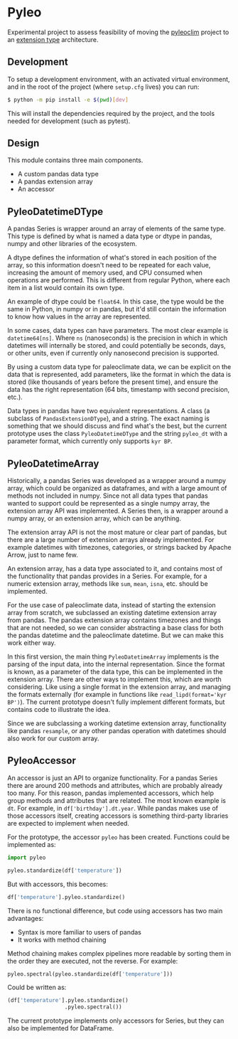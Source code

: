 # Pyleo

Experimental project to assess feasibility of moving the
[pyleoclim](https://github.com/LinkedEarth/Pyleoclim_util) project to an
[extension type](https://pandas.pydata.org/pandas-docs/stable/development/extending.html#extension-types)
architecture.

## Development

To setup a development environment, with an activated virtual environment,
and in the root of the project (where `setup.cfg` lives) you can run:

```bash
$ python -m pip install -e $(pwd)[dev]
```

This will install the dependencies required by the project, and the tools
needed for development (such as pytest).

## Design

This module contains three main components.

- A custom pandas data type
- A pandas extension array
- An accessor

## PyleoDatetimeDType

A pandas Series is wrapper around an array of elements of the same type.
This type is defined by what is named a data type or dtype in pandas, numpy
and other libraries of the ecosystem.

A dtype defines the information of what's stored in each position of the array,
so this information doesn't need to be repeated for each value, increasing
the amount of memory used, and CPU consumed when operations are performed.
This is different from regular Python, where each item in a list would contain
its own type.

An example of dtype could be `float64`. In this case, the type would be the same
in Python, in numpy or in pandas, but it'd still contain the information to know
how values in the array are represented.

In some cases, data types can have parameters. The most clear example is
`datetime64[ns]`. Where `ns` (nanoseconds) is the precision in which in which
datetimes will internally be stored, and could potentially be seconds, days,
or other units, even if currently only nanosecond precision is supported.

By using a custom data type for paleoclimate data, we can be explicit on the
data that is represented, add parameters, like the format in which the data
is stored (like thousands of years before the present time), and ensure the
data has the right representation (64 bits, timestamp with second precision,
etc.).

Data types in pandas have two equivalent representations. A class (a subclass
of `PandasExtensionDType`), and a string. The exact naming is something that
we should discuss and find what's the best, but the current prototype uses
the class `PyleoDatetimeDType` and the string `pyleo_dt` with a parameter
format, which currently only supports `kyr BP`.

## PyleoDatetimeArray

Historically, a pandas Series was developed as a wrapper around a numpy
array, which could be organized as dataframes, and with a large amount
of methods not included in numpy. Since not all data types that pandas
wanted to support could be represented as a single numpy array, the
extension array API was implemented. A Series then, is a wrapper around
a numpy array, or an extension array, which can be anything.

The extension array API is not the most mature or clear part of pandas,
but there are a large number of extension arrays already implemented.
For example datetimes with timezones, categories, or strings backed by Apache
Arrow, just to name few.

An extension array, has a data type associated to it, and contains most
of the functionality that pandas provides in a Series. For example, for
a numeric extension array, methods like `sum`, `mean`, `isna`, etc. should
be implemented.

For the use case of paleoclimate data, instead of starting the extension
array from scratch, we subclassed an existing datetime extension array from
pandas. The pandas extension array contains timezones and things that are
not needed, so we can consider abstracting a base class for both the
pandas datetime and the paleoclimate datetime. But we can make this work
either way.

In this first version, the main thing `PyleoDatetimeArray` implements is
the parsing of the input data, into the internal representation. Since the
format is known, as a parameter of the data type, this can be implemented
in the extension array. There are other ways to implement this, which are
worth considering. Like using a single format in the extension array,
and managing the formats externally (for example in functions like
`read_lipd(format='kyr BP')`). The current prototype doesn't fully
implement different formats, but contains code to illustrate the idea.

Since we are subclassing a working datetime extension array, functionality
like pandas `resample`, or any other pandas operation with datetimes
should also work for our custom array.

## PyleoAccessor

An accessor is just an API to organize functionality. For a pandas Series
there are around 200 methods and attributes, which are probably already
too many. For this reason, pandas implemented accessors, which help
group methods and attributes that are related. The most known example is
`dt`. For example, in `df['birthday'].dt.year`. While pandas makes use
of those accessors itself, creating accessors is something third-party
libraries are expected to implement when needed.

For the prototype, the accessor `pyleo` has been created. Functions could
be implemented as:

```python
import pyleo

pyleo.standardize(df['temperature'])
```

But with accessors, this becomes:

```python
df['temperature'].pyleo.standardize()
```

There is no functional difference, but code using accessors has two main
advantages:

- Syntax is more familiar to users of pandas
- It works with method chaining

Method chaining makes complex pipelines more readable by sorting them in
the order they are executed, not the reverse. For example:

```python
pyleo.spectral(pyleo.standardize(df['temperature']))
```

Could be written as:

```python
(df['temperature'].pyleo.standardize()
                  .pyleo.spectral())
```

The current prototype implements only accessors for Series, but
they can also be implemented for DataFrame.
